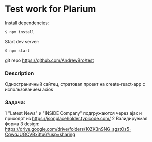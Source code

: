 # Test work for Plarium 

Install dependencies:  
```sh
$ npm install
```

Start dev server:  
```sh
$ npm start
```

git repo
https://github.com/AndrewBro/test


### Description
Одностраничный сайтец, стратовал проект на create-react-app c использованием axios

### Задача:
1 "Latest News" и "INSIDE Company" подгружаются через ajax и приходят из https://jsonplaceholder.typicode.com/
2 Валидируемая форма
3 design: https://drive.google.com/drive/folders/10ZK3nSNG_sgstOs5-CqwqJUGCVBx3tu6?usp=sharing
